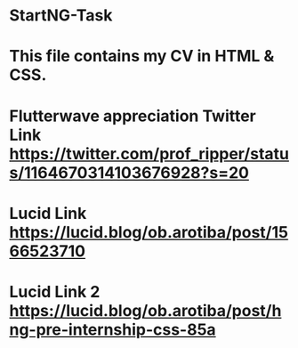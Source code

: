 # StartNG-Task
# This file contains my CV in HTML & CSS. 
# Flutterwave appreciation Twitter Link https://twitter.com/prof_ripper/status/1164670314103676928?s=20
# Lucid Link https://lucid.blog/ob.arotiba/post/1566523710
# Lucid Link 2 https://lucid.blog/ob.arotiba/post/hng-pre-internship-css-85a 
